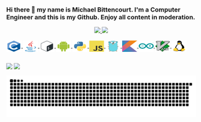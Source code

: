 ### Hi there 👋 my name is Michael Bittencourt. I'm a Computer Engineer and this is my Github. Enjoy all content in moderation. 

<div align="center">
  <a href="https://github.com/MichaelBittencourt">
  <img height="180em" src="https://github-readme-stats.vercel.app/api?username=MichaelBittencourt&show_icons=true&theme=algolia&include_all_commits=true&count_private=true"/>
  <img height="180em" src="https://github-readme-stats.vercel.app/api/top-langs/?username=MichaelBittencourt&layout=compact&langs_count=10&theme=algolia"/>
</div>

<div style="display: inline_block"><br>
  <img align="center" alt="Michael-C" height="30" width="40" src="https://github.com/devicons/devicon/blob/master/icons/c/c-original.svg">
  <img align="center" alt="Michael-Java" height="30" width="40" src="https://github.com/devicons/devicon/blob/master/icons/java/java-original.svg">
  <img align="center" alt="Michael-Bash" height="30" width="40" src="https://github.com/devicons/devicon/blob/master/icons/bash/bash-original.svg">
  <img align="center" alt="Michael-Android" height="30" width="40" src="https://github.com/devicons/devicon/blob/master/icons/android/android-original.svg">
  <img align="center" alt="Michael-Python" height="30" width="40" src="https://github.com/devicons/devicon/blob/master/icons/python/python-original.svg">
  <img align="center" alt="Michael-Js" height="30" width="40" src="https://github.com/devicons/devicon/blob/master/icons/javascript/javascript-original.svg">
  <img align="center" alt="Michael-Go" height="30" width="40" src="https://github.com/devicons/devicon/blob/master/icons/go/go-original.svg">
  <img align="center" alt="Michael-Kotlin" height="30" width="40" src="https://github.com/devicons/devicon/blob/master/icons/kotlin/kotlin-original.svg">
  <img align="center" alt="Michael-Arduino" height="30" width="40" src="https://github.com/devicons/devicon/blob/master/icons/arduino/arduino-original.svg">
  <img align="center" alt="Michael-Vim" height="30" width="40" src="https://github.com/devicons/devicon/blob/master/icons/vim/vim-original.svg">
  <img align="center" alt="Michael-Linux" height="30" width="40" src="https://github.com/devicons/devicon/blob/master/icons/linux/linux-original.svg">
</div>
  
  ##
 
<div>
  <a href = "mailto:mchl.bittencourt@gmail.com"><img src="https://img.shields.io/badge/-Gmail-%23333?style=for-the-badge&logo=gmail&logoColor=white" target="_blank"></a>
  <a href="https://www.linkedin.com/in/michaelbittencourt" target="_blank"><img src="https://img.shields.io/badge/-LinkedIn-%230077B5?style=for-the-badge&logo=linkedin&logoColor=white" target="_blank"></a> 
 
  ![Snake animation](https://github.com/MichaelBittencourt/MichaelBittencourt/blob/output/github-contribution-grid-snake.svg)
 
</div>

<!--
**MichaelBittencourt/MichaelBittencourt** is a ✨ _special_ ✨ repository because its `README.md` (this file) appears on your GitHub profile.

Here are some ideas to get you started:

- 🔭 I’m currently working on ...
- 🌱 I’m currently learning ...
- 👯 I’m looking to collaborate on ...
- 🤔 I’m looking for help with ...
- 💬 Ask me about ...
- 📫 How to reach me: ...
- 😄 Pronouns: ...
- ⚡ Fun fact: ...
-->
